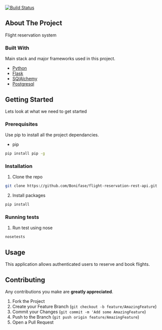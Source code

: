[![Build Status](https://travis-ci.org/Bonifase/flight-reservation-rest-api.svg?branch=develop)](https://travis-ci.org/Bonifase/flight-reservation-rest-api)

<!-- ABOUT THE PROJECT -->

## About The Project

Flight reservation system

### Built With

Main stack and major frameworks used in this project.

- [Python](https://www.python.org/)
- [Flask](http://flask.pocoo.org/)
- [SQlAlchemy](https://www.sqlalchemy.org/)
- [Postgresql](https://www.postgresql.org/)

<!-- GETTING STARTED -->

## Getting Started

Lets look at what we need to get started

### Prerequisites

Use pip to install all the project dependancies.

- pip

```sh
pip install pip -g
```

### Installation

1. Clone the repo

```sh
git clone https://github.com/Bonifase/flight-reservation-rest-api.git
```

2. Install packages

```sh
pip install
```

### Running tests

1. Run test using nose

```sh
nosetests
```

## Usage

This application allows authenticated users to reserve and book flights.

## Contributing

Any contributions you make are **greatly appreciated**.

1. Fork the Project
2. Create your Feature Branch (`git checkout -b feature/AmazingFeature`)
3. Commit your Changes (`git commit -m 'Add some AmazingFeature`)
4. Push to the Branch (`git push origin feature/AmazingFeature`)
5. Open a Pull Request
